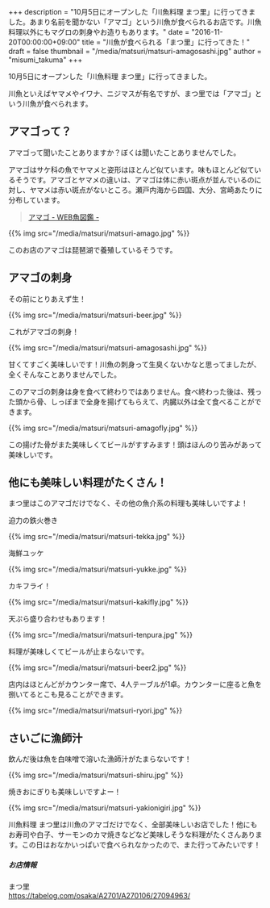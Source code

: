 +++
description = "10月5日にオープンした「川魚料理 まつ里」に行ってきました。あまり名前を聞かない「アマゴ」という川魚が食べられるお店です。川魚料理以外にもマグロの刺身やお造りもあります。"
date = "2016-11-20T00:00:00+09:00"
title = "川魚が食べられる「まつ里」に行ってきた！"
draft = false
thumbnail = "/media/matsuri/matsuri-amagosashi.jpg"
author = "misumi_takuma"
+++

10月5日にオープンした「川魚料理 まつ里」に行ってきました。

<!--more-->

川魚といえばヤマメやイワナ、ニジマスが有名ですが、まつ里では「アマゴ」という川魚が食べられます。

## アマゴって？

アマゴって聞いたことありますか？ぼくは聞いたことありませんでした。

アマゴはサケ科の魚でヤマメと姿形はほとんど似ています。味もほとんど似ているそうです。アマゴとヤマメの違いは、アマゴは体に赤い斑点が並んでいるのに対し、ヤマメは赤い斑点がないところ。瀬戸内海から四国、大分、宮崎あたりに分布しています。

> [アマゴ - WEB魚図鑑 -](http://zukan.com/fish/internal664)

{{% img src="/media/matsuri/matsuri-amago.jpg" %}}

このお店のアマゴは琵琶湖で養殖しているそうです。

## アマゴの刺身

その前にとりあえず生！

{{% img src="/media/matsuri/matsuri-beer.jpg" %}}

これがアマゴの刺身！

{{% img src="/media/matsuri/matsuri-amagosashi.jpg" %}}

甘くてすごく美味しいです！川魚の刺身って生臭くないかなと思ってましたが、全くそんなことありませんでした。

このアマゴの刺身は身を食べて終わりではありません。食べ終わった後は、残った頭から骨、しっぽまで全身を揚げてもらえて、内臓以外は全て食べることができます。

{{% img src="/media/matsuri/matsuri-amagofly.jpg" %}}

この揚げた骨がまた美味しくてビールがすすみます！頭はほんのり苦みがあって美味しいです。

## 他にも美味しい料理がたくさん！

まつ里はこのアマゴだけでなく、その他の魚介系の料理も美味しいですよ！

迫力の鉄火巻き

{{% img src="/media/matsuri/matsuri-tekka.jpg" %}}

海鮮ユッケ

{{% img src="/media/matsuri/matsuri-yukke.jpg" %}}

カキフライ！

{{% img src="/media/matsuri/matsuri-kakifly.jpg" %}}

天ぷら盛り合わせもあります！

{{% img src="/media/matsuri/matsuri-tenpura.jpg" %}}

料理が美味しくてビールが止まらないです。

{{% img src="/media/matsuri/matsuri-beer2.jpg" %}}

店内はほとんどがカウンター席で、4人テーブルが1卓。カウンターに座ると魚を捌いてるとこも見ることができます。

{{% img src="/media/matsuri/matsuri-ryori.jpg" %}}

## さいごに漁師汁

飲んだ後は魚を白味噌で溶いた漁師汁がたまらないです！

{{% img src="/media/matsuri/matsuri-shiru.jpg" %}}

焼きおにぎりも美味しいですよー！

{{% img src="/media/matsuri/matsuri-yakionigiri.jpg" %}}

川魚料理 まつ里は川魚のアマゴだけでなく、全部美味しいお店でした！他にもお寿司や白子、サーモンのカマ焼きなどなど美味しそうな料理がたくさんあります。この日はおなかいっぱいで食べられなかったので、また行ってみたいです！

##### お店情報

まつ里  
<https://tabelog.com/osaka/A2701/A270106/27094963/>
